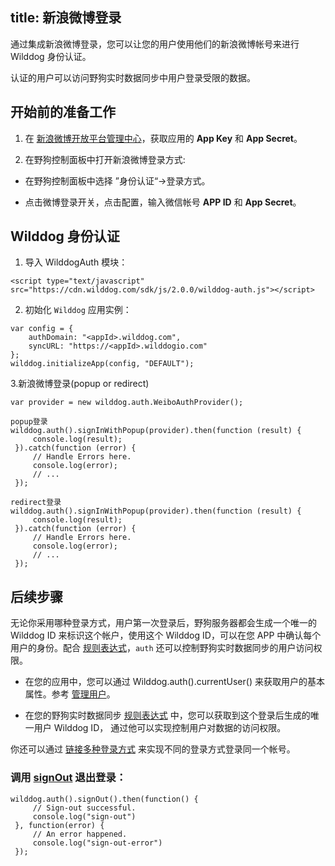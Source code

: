 title:  新浪微博登录
---

通过集成新浪微博登录，您可以让您的用户使用他们的新浪微博帐号来进行 Wilddog 身份认证。


认证的用户可以访问野狗实时数据同步中用户登录受限的数据。

## 开始前的准备工作
1. 在 [新浪微博开放平台管理中心](http://open.weibo.com/apps)，获取应用的 **App Key** 和 **App Secret**。

2. 在野狗控制面板中打开新浪微博登录方式:

 * 在野狗控制面板中选择 ”身份认证“->登录方式。

 * 点击微博登录开关，点击配置，输入微信帐号 **APP ID** 和 **App Secret**。

## Wilddog 身份认证

1. 导入 WilddogAuth 模块：

 ```
<script type="text/javascript" src="https://cdn.wilddog.com/sdk/js/2.0.0/wilddog-auth.js"></script>

 ```
2. 初始化 `Wilddog` 应用实例：
 ```
var config = {
     authDomain: "<appId>.wilddog.com",
     syncURL: "https://<appId>.wilddogio.com"
 };
 wilddog.initializeApp(config, "DEFAULT");
 ```
3.新浪微博登录(popup or redirect)

```
var provider = new wilddog.auth.WeiboAuthProvider();

popup登录
wilddog.auth().signInWithPopup(provider).then(function (result) {
     console.log(result);
 }).catch(function (error) {
     // Handle Errors here.
     console.log(error);
     // ...
 });

redirect登录
wilddog.auth().signInWithPopup(provider).then(function (result) {
     console.log(result);    
 }).catch(function (error) {
     // Handle Errors here.
     console.log(error);
     // ...
 });
```

## 后续步骤

无论你采用哪种登录方式，用户第一次登录后，野狗服务器都会生成一个唯一的 Wilddog ID 来标识这个帐户，使用这个 Wilddog ID，可以在您 APP 中确认每个用户的身份。配合 [规则表达式](/guide/sync/rules/introduce.html)，`auth` 还可以控制野狗实时数据同步的用户访问权限。

* 在您的应用中，您可以通过 Wilddog.auth().currentUser() 来获取用户的基本属性。参考 [管理用户](/guide/auth/web/manageuser.html)。

* 在您的野狗实时数据同步 [规则表达式](/guide/sync/rules/introduce.html) 中，您可以获取到这个登录后生成的唯一用户 Wilddog ID， 通过他可以实现控制用户对数据的访问权限。

你还可以通过 [链接多种登录方式](/guide/auth/web/link.html) 来实现不同的登录方式登录同一个帐号。


### 调用 [signOut](/guide/auth/web/api.html#signout) 退出登录：

```
wilddog.auth().signOut().then(function() {
     // Sign-out successful.
     console.log("sign-out")
 }, function(error) {
     // An error happened.
     console.log("sign-out-error")
 });

```



